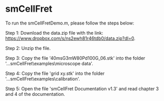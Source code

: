 # smCellFret

To run the smCellFretDemo.m, please follow the steps below:

Step 1: Download the data.zip file with the link: https://www.dropbox.com/s/ns2ewh81r46tdb0/data.zip?dl=0. 

Step 2: Unzip the file.

Step 3: Copy the file '40msG3mW80Pd100G_06.stk' into the folder '...smCellFret\examples\microscope data'. 

Step 4: Copy the file 'grid xy.stk' into the folder '...smCellFret\examples\calibration'. 

Step 5: Open the file 'smCellFret Documentation v1.3' and read chapter 3 and 4 of the documentation.  

 
